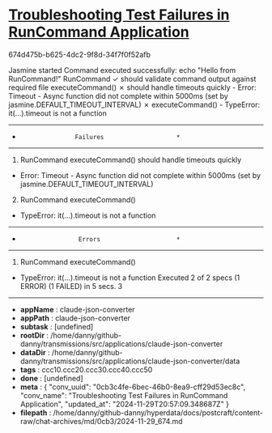 # [Troubleshooting Test Failures in RunCommand Application](https://claude.ai/chat/0cb3c4fe-6bec-46b0-8ea9-cff29d53ec8c)

674d475b-b625-4dc2-9f8d-34f7f0f52afb

Jasmine started
Command executed successfully: echo "Hello from RunCommand!"
  RunCommand
    ✓ should validate command output against required file
    executeCommand()
      ✗ should handle timeouts quickly
        - Error: Timeout - Async function did not complete within 5000ms (set by jasmine.DEFAULT_TIMEOUT_INTERVAL)
      ✗ executeCommand()
        - TypeError: it(...).timeout is not a function
**************************************************
*                    Failures                    *
**************************************************
1) RunCommand executeCommand() should handle timeouts quickly
  - Error: Timeout - Async function did not complete within 5000ms (set by jasmine.DEFAULT_TIMEOUT_INTERVAL)
2) RunCommand executeCommand()
  - TypeError: it(...).timeout is not a function
**************************************************
*                     Errors                     *
**************************************************
1) RunCommand executeCommand()
  - TypeError: it(...).timeout is not a function
Executed 2 of 2 specs (1 ERROR) (1 FAILED) in 5 secs.
3

---

* **appName** : claude-json-converter
* **appPath** : claude-json-converter
* **subtask** : [undefined]
* **rootDir** : /home/danny/github-danny/transmissions/src/applications/claude-json-converter
* **dataDir** : /home/danny/github-danny/transmissions/src/applications/claude-json-converter/data
* **tags** : ccc10.ccc20.ccc30.ccc40.ccc50
* **done** : [undefined]
* **meta** : {
  "conv_uuid": "0cb3c4fe-6bec-46b0-8ea9-cff29d53ec8c",
  "conv_name": "Troubleshooting Test Failures in RunCommand Application",
  "updated_at": "2024-11-29T20:57:09.348687Z"
}
* **filepath** : /home/danny/github-danny/hyperdata/docs/postcraft/content-raw/chat-archives/md/0cb3/2024-11-29_674.md
